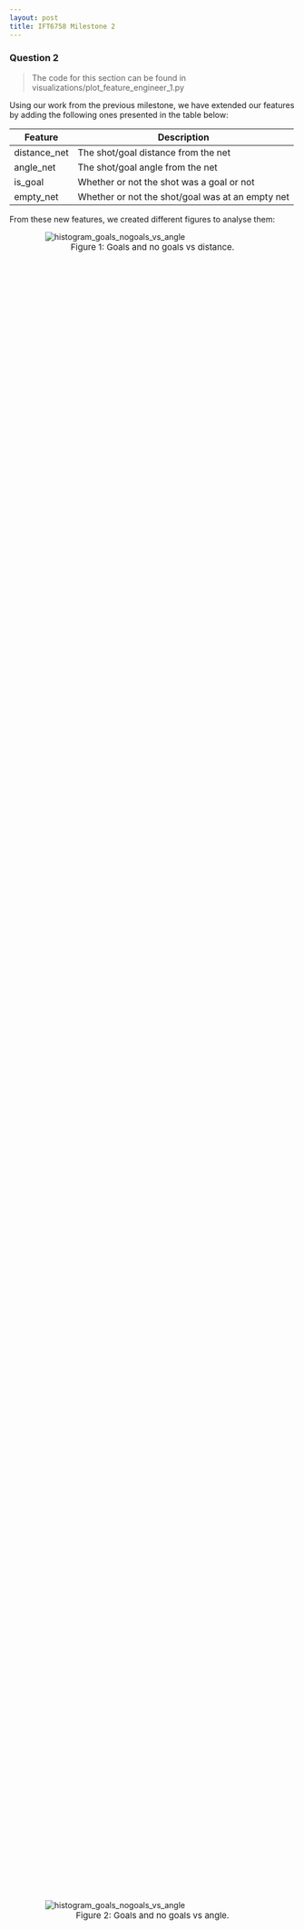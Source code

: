 ```yaml
---
layout: post
title: IFT6758 Milestone 2
---
```


### Question 2
> The code for this section can be found in visualizations/plot_feature_engineer_1.py

Using our work from the previous milestone, we have extended our features by adding the following ones presented in the table below:

| Feature      | Description |
| ----------- | ----------- |
| distance_net | The shot/goal distance from the net |
| angle_net | The shot/goal angle from the net |
| is_goal | Whether or not the shot was a goal or not |
| empty_net | Whether or not the shot/goal was at an empty net |

From these new features, we created different figures to analyse them:

<figure style="display: block;margin-left: auto; margin-right: auto;width:75%;height:75%;">
    <img src="/public/milestone2/histogram_goals_nogoals_vs_distance.png" alt="histogram_goals_nogoals_vs_angle">
    <figcaption style="font-size: 15px;text-align: center;">Figure 1: Goals and no goals vs distance.</figcaption>
</figure>

<figure style="display: block;margin-left: auto; margin-right: auto;width:75%;height:75%;">
    <img src="/public/milestone2/histogram_goals_nogoals_vs_angle.png" alt="histogram_goals_nogoals_vs_angle">
    <figcaption style="font-size: 15px;text-align: center;">Figure 2: Goals and no goals vs angle.</figcaption>
</figure>

<figure style="display: block;margin-left: auto; margin-right: auto;width:75%;height:75%;">
    <img src="/public/milestone2/angle_vs_distance.png" alt="angle_vs_distance">
    <figcaption style="font-size: 15px;text-align: center;">Figure 3: angle vs distance.</figcaption>
</figure>

<figure style="display: block;margin-left: auto; margin-right: auto;width:75%;height:75%;">
    <img src="/public/milestone2/goal_rate_vs_distance.png" alt="goal_rate_vs_distance">
    <figcaption style="font-size: 15px;text-align: center;">Figure 4: Goal rate vs distance.</figcaption>
</figure>
<div style="text-align: justify"> All the figures above give us interesting information about shots and goals in the NHL. For example, figure 1 shows us that both goals and no goals happened more often closer to the net and that goals (in blue) are much less frequent than no goal (in orange). Figure 2, on the other hand, shows us that most shots (goal or not) are usually more aligned with the net since the angle is centered around 0. As for figure 3, it tells us that shots that are done farther from the net, generally have less of an angle with it (smaller angle). It also tells us that the two features are somewhat correlated with each other. Finally, if we analyse Figure 4, we can observe that when attacking players are very close to the opponent's net, the chance that they score is much higher which intuitively makes sense. However, it is surprising that the goal rate is so high for the farthest distances. This might be explained by a lower number of shots from this distance which could make the ratio of goal higher. This could also be due to a higher rate of empty net. It is sensible to think that it is easier to make a goal when a the net is empty, therefore, we evaluated the ratio of empty net each bins of distance and found that the farther the goal was made, the higher the ratio of empty net is (by a factor of about 10 between closer and farther bins).
 </div>

<figure style="display: block;margin-left: auto; margin-right: auto;width:75%;height:75%;">
    <img src="/public/milestone2/goal_rate_vs_angle.png" alt="goal_rate_vs_angle">
    <figcaption style="font-size: 15px;text-align: center;">Figure 5: Goal rate vs angle.</figcaption>
</figure>
<div style="text-align: justify">
From Figure 5 above, we can see that the goal rate is much higher when the shot is coming from the left and right side compared to when the shot comes from the center of the ice. This makes sense as goalies are much more vulnerable when shots come from the top of the circles (both left and right circles near the goalie).
<br>
<br>
Another interesting thing about Figure 5 is when we compare the goal rate from the left side to the right side. One reason why the goal rate is higher on the right side could be because the majority of NHL goalies have their glove on their left hand (maybe it's easier to stop shots with the glove in contrast to the blocker hand). Another reason might simply be because players shooting from the right side are much better than the ones shooting from the left side and, therefore, have a higher goal rate.
</div>
<figure style="display: block;margin-left: auto; margin-right: auto;width:75%;height:75%;">
    <img src="/public/milestone2/histogram_goals.png" alt="Goals (empty net and non-empty net) vs distance">
    <figcaption style="font-size: 15px;text-align: center;">Figure 6: Goals (empty net and non-empty net) vs distance from net.</figcaption>
</figure>

<div style="text-align: justify">
Looking at the data from Figure 6, we can observe many interesting facts. Firstly, the vast majority of goals are on non-empty net which is logical since goalies are in the net most of the time. Secondly, we can observe that most of the goals are being scored within 60 feet from the net, which is inside the opponents' half of the rink. These two observations are aligned with our domain knowledge, and it makes perfect sense that the further you are from the opponents' net, the harder it is to score when there is a goalie in front of the net. With that said, the goals that were made from a distance of 150 feet when there was a goalie sound a bit unlikely.
<br>
<br>
We can observe in Figure 6 that the goals scored on a non-empty net from a distance of 150-170 feet are quite high. It could be that it has been originally misclassified as "non-empty net goals" as opposed to "empty-net goals". Another reason could be that these goals were scored by the other team that was then misclassified.
</div>

### Question 3
> The code for this section is in features/baseline_models.py

#### Preparation of the data
<div style="text-align: justify">
After removing the test set from our data, we split the dataset into training and validation set using a stratified strategy, meaning that we kept
the same proportion of the classes into both sets. We kept 80% of the data for training and 20% for validation. We did not shuffle the
data, which means that the validation set is mostly composed of the later seasons (2018). We also removed all of the rows that had nan values in either <i>distance_net</i> or
<i>angle_net</i> columns.
</div>

#### Results
<div style="text-align: justify">
For our baseline, we trained a Logistic Regression model using only the <i>distance</i> feature that we have previously extracted from the raw data, and it gave us a <b>90.59</b> accuracy when we ran it on our validation set. We also generated the following confusion matrix to have a better look at our model's results:
</div>

| Target/Prediction | **Class 0 (not goal)** | **Class 1 (goal)** |
| :-------: | :-------: | :-------: |
| **Class 0 (not goal)** | 70748 | 0 |
| **Class 1 (goal)** | 7344 | 0 |

<div style="text-align: justify">
This confusion matrix clearly shows us that there is a major issue with our predictions. We are only getting high accuracy performance because the majority of our data points are classified as a <b>not goal</b>. By always predicting <b>not goal</b> our model does a pretty good job if we only look at the overall accuracy. This is due to the fact that our dataset is extremely unbalanced with 99% of the data as a non goal and only 1% as goals.
<br>
<br>
Following this, we tried 2 other models: one with the angle feature and the other with both angle and distance. These did not give us better results as we shall see in the next section.
</div>

#### Analysis
<div style="text-align: justify">
To give us an idea of the performance of our baselines, we added a curve to all of the following figures of a random model which randomly decides a probability between 0 and 1 for the example.
<br>
<br>
Figure 7 shows the ROC curve for all of the baseline models which is the receiver operating characteristic curve (ROC). A ROC curve plots the true positive rate against the false positive rate for different threshold of probabilities. For example, if we were to select a threshold of 0.3, we would compute how many true positive and false positive our models gives when setting 0.3 as its threshold for deciding the label. This would be one data point on the curve. The whole ROC curve is then generated for many threshold between 0 and 1. An ideal model would have a curve that tends to be closer to the upper left corner of the plot. The AUC also presented in the legend is the area under the curve of the ROC. The higher it is, the better. <a href="https://en.wikipedia.org/wiki/Receiver_operating_characteristic">ROC Wikipedia</a>
<br>
<br>
As we can see in Figure 7 below, the random classifier gives a perfect diagonal as expected. We can also observe that our model trained on both of our features gives the best curve. Our ROC score is also higher (<b>area=0.70</b>) when we trained our model on both features compared to training solely on angle. However, the difference isn't big with only distance. This means that the logistic regression does not learn much from the angle feature.
</div>

<figure style="display: block;margin-left: auto; margin-right: auto;width:75%;height:75%;">
    <img src="/public/milestone2/roc_curve_baseline.png" alt="roc_curve_baseline">
    <figcaption style="font-size: 15px;text-align: center;">Figure 7: Logistic Regression: ROC curve.</figcaption>
</figure>

<div style="text-align: justify">
The results shown in Figure 8 is about shot probabilities. It shows the goal rate for different percentiles of the probability. The way to interpret this plot is the higher the percentile, the higher the goal rate should be since a higher percentile means a higher probability and a higher probability means a higher chance that the event is a goal. If our model was good, a high probability should mean a higher confidence that this is in fact a goal.
<br>
<br>
Knowing this, the plot shows us that our trained models perform much better that the random classifier at predicting the shot probability. As in our previous analysis, because of the shape of the curve which is higher at higher percentile, our model that was trained on both features (distance and angle) does give us better results than models trained on the features separately. Once again, the model trained solely on the angle feature performs poorly since the curve is somewhat constant.
</div>

<figure style="display: block;margin-left: auto; margin-right: auto;width:75%;height:75%;">
    <img src="/public/milestone2/goal_rate_curve_baseline.png" alt="goal_rate_curve_baseline">
    <figcaption style="font-size: 15px;text-align: center;">Figure 8: Logistic Regression: Goal rate.</figcaption>
</figure>

<div style="text-align: justify">
Figure 9 shows the cumulative sum of goal against the probability model percentile (the same one as for the last plot). For this plot, we should pay attention the slope of the curve. The slope should be very steep in the beginning and slowly get flatter near the lowest percentile. If we want to have confidence in our model, most of the goals should have a high probability and therefore be associated with a higher percentile and this is why we want a steep then gentle slope.
<br>
<br>
Fortunately, the main thing we can observe is that shots that have a higher probability represents a much greater proportion of the total goals scored compared to shots with lower probabilities. Once again, even though the model trained on the distance feature and the model trained on the angle feature are better than the random baseline, the model that we trained on both features (distance and angle) gave us better results. Meaning that it is much better at predicting the probability that a shot would turn out to be a goal.
</div>

<figure style="display: block;margin-left: auto; margin-right: auto;width:75%;height:75%;">
    <img src="/public/milestone2/cumulative_sum_goal_baseline.png" alt="cumulative_sum_goal_baseline">
    <figcaption style="font-size: 15px;text-align: center;">Figure 9: Logistic Regression: Goal proportion.</figcaption>
</figure>

<div style="text-align: justify">
Finally, the last plot shows us the calibration curve. A good calibration curve should be linear and should have a slope of 1. The interpretation is that if your model gives you a probability of 0.8 for a shot to be a goal, then 80% of the example that have a probability of 0.8 should be positives. <a href="https://scikit-learn.org/stable/modules/calibration.html#probability-calibration"> Explanation of calibration curve from scikit-learn </a>
<br>
<br>
Given the calibration curve shown in Figure 10, we can easily see that our trained models did learn some valuable representations of our data. Comparing all our current models, the model that was trained on both features (distance and angle) has the closest calibration values to the <b>perfectly</b> calibrated model. Again, as mentioned before, it confirms that overall this model is the model that gives us the best results so far. However, it is important to note that the curve do not go beyond 0.25 which is due to the fact that the probability predicted by our models are all below 0.25%. This means that our models are not very confident about their predictions.
</div>

<figure style="display: block;margin-left: auto; margin-right: auto;width:75%;height:75%;">
    <img src="/public/milestone2/calibration_curve_baseline.png" alt="calibration_curve_baseline">
    <figcaption style="font-size: 15px;text-align: center;">Figure 10: Logistic Regression: Calibration curve.</figcaption>
</figure>


#### Links to our models

1. [Logistic Regression on distance and angle](https://www.comet.ml/jaihon/ift6758-project/88c175fd9d3c4892acf334fcfdb4a6d0)
2. [Logistic Regression on distance](https://www.comet.ml/jaihon/ift6758-project/6997fdfbdc76426db60408591e58ac5a)
3. [Logistic Regression on angle](https://www.comet.ml/jaihon/ift6758-project/934baca85c9448c997d8d0727845db65)



### Question 4
> The code for this section is in EventGenerator.py and feat_eng2.py

<div style="text-align: justify">
We added below a list of all of the features that we created for this section, and we listed each feature by both the column name
in the dataframe and a simple explanation. For the novel features, we describe what they are.
At the end, we added a link to the experiment which stores the filtered DataFrame.
</div>

| Feature      | Description |
| ----------- | ----------- |
| current_time_seconds | total sum of seconds elapsed in the game |
| period | period of the game during which the shot happened |
| coordinate_x | coordinates x  of the shot |
| coordinate_y | coordinates y  of the shot |
| distance_net | distance from the shot to the net |
| angle_net | angle between the shot and the net |
| shot_type | type of Shot (Wrist, Slap, Backhand, etc...) |
| previous_event_type | type of the last event |
| previous_event_x_coord | coordinates x of the last event |
| previous_event_y_coord | coordinates y of the last event |
| previous_event_period | period of the game during which the last event happened |
| previous_event_period_time | total sum of seconds elapsed in the game for the last event |
| shot_last_event_delta | time elapsed since the last event |
| shot_last_event_distance | distance calculated from the last event |
| Rebound | Rebound of the last event (True if shot, otherwise False) |
| Change_in_shot_angle | change in the shot angle if the shot is a rebound |
| Speed | defined as the distance from the previous event, divided by the time since the previous event |
| time_since_pp_started |  time in seconds since the penalty started |
| current_friendly_on_ice | Number of friendly players on ice|
| current_opposite_on_ice | Number of opposite players on ice|

Some of these features above were mostly used to generate other features like previous_event_period.

<div style="text-align: justify">
In the bonus question, we added a few more features like the time since the penalty started and the number of friendly and opposite players on ice. For all of these, we started
by generating all types of events in our game. For each event, we evaluated if there was a
penalty and checked on which side the team was. We then built a tidy event object that gave the time and coordinates details
relative to the previous event. To compute the time since the penalty started, we got the current event time and subtracted
the starting time of the penalty from the current time (two types of penalties generated).
To get the number of friendly players on ice and the number of opposite players on ice, we first checked the side of the team to figure out who is friendly and who is not and
then subtracted the number of players lost depending on the type of the penalty from 5.
</div>


#### Link to the experiment which stores the filtered DataFrame artifact:
[wpg_v_wsh_2017021065.csv](https://www.comet.ml/jaihon/ift6758-project/fae888ad53de4d1aa940a67b96d106ab?assetId=e46feef96edc4bf8afe7c676f05c192b&assetPath=dataframes&experiment-tab=assets)

### Question 5
> The code for this section can be found in xgboost_models.py
<div style="text-align: justify">
The first XGBoost model was trained on the distance and angle from the net features just like the regression in
section 3. We trained the model on approximately 75% of the training data from seasons 2015 to 2018 (inclusive). Since
the data is very unbalanced, we made sure that the splitting into training/validation kept the proportion of goal and
no goal by using a stratified option. We also standardized both features to have them in a comparable range centered
around 0. The resulting model performed somewhat better than the regression models as shown on figures 11 to 14. This model is
represented by the blue curve in the figures. If we compare this curve and the ones from figures 7 to 10, we first notice
that the area under the curve of the ROC curve is slightly larger than the one from the regression models with a value of 0.71
compared to the highest one of 0.70 in the regressions. For the goal rate and cumulative sum of goals in function with
the shot probability model percentile, the curves are fairly similar for the xgboost model and the regression model trained
on distance and angle. They have the same shape and in the case of the goal rate one, they are in the same range also.
The real difference comes from the calibration curve where we see that the probabilities from the xgboost model ranges
from 0 to about 0.85 as opposed to the regression models which go only up to 0.25. This tells us that the xgboost models
is better calibrated and that the probabilities are more telling and "accurate" than the ones from the regression models
as it tends to be closer to the perfectly calibrated curve.
</div>

<figure style="display: block;margin-left: auto; margin-right: auto;width:75%;height:75%;">
    <img src="/public/milestone2/roc_curve_xgboost.png" alt="roc_curve_xgboost">
    <figcaption style="font-size: 15px;text-align: center;">Figure 11: XGBoost: ROC curve.</figcaption>
</figure>
<figure style="display: block;margin-left: auto; margin-right: auto;width:75%;height:75%;">
    <img src="/public/milestone2/goal_rate_xgboost.png" alt="goal_rate_xgboost">
    <figcaption style="font-size: 15px;text-align: center;">Figure 12: XGBoost: goal rate.</figcaption>
</figure>
<figure style="display: block;margin-left: auto; margin-right: auto;width:75%;height:75%;">
    <img src="/public/milestone2/cumulative_goals_xgboost.png" alt="cumulative_sum_xgboost">
    <figcaption style="font-size: 15px;text-align: center;">Figure 13: XGBoost: cumulative sum.</figcaption>
</figure>
<figure style="display: block;margin-left: auto; margin-right: auto;width:75%;height:75%;">
    <img src="/public/milestone2/calibration_xgboost.png" alt="calibration_xgboost">
    <figcaption style="font-size: 15px;text-align: center;">Figure 14: XGBoost: calibration curve.</figcaption>
</figure>

<div style="text-align: justify">
For the next xgboost model, we started by standardizing all the numerical features and remove the rows which had nan values.
For the particular case of the <i>Speed</i> column, we had to impute a new value for the rows which had infinity values. To do so,
we simply changed the infinity with the maximum value (beside infinity) in the column. We then transformed all our categorical
data into one-hot encoding. This is only after doing this that
we did some hyperparameter optimization. Before tuning anything, we started by finding the relations between
different hyperparameters and metrics. These are shown on figures 15, 16 and 17 where we evaluated our model on
accuracy, precision and F1 score for a range of values on the number of estimators (trees), the maximum depth of each tree
and the l2 regularisation coefficient lambda. We found that the accuracy stayed constant around 0.907 for all parameters.
For both the number of estimators and the maximum depth, we noticed that increasing them decreased the precision, but
increased the F1 score. This probably meant that the recall was increasing while the precision was decreasing. Since we
care both about precision and recall, and even though generally speaking a higher F1 score is better, it is difficult
to say if increasing the number of estimators and the maximum depth is really better. Also, the precision decreases more
rapidly than the F1 score increases. For the regularisation coefficient on figure 17, it seems that the higher the coefficient,
the better since the precision increases while the F1 score and accuracy stays pretty much constant.
</div>

<figure style="display: block;margin-left: auto; margin-right: auto;width:75%;height:75%;">
    <img src="/public/milestone2/n_estimators_vs_metrics_xgboost.png" alt="number_of_estimators_vs_metrics">
    <figcaption style="font-size: 15px;text-align: center;">Figure 15: Relation between the number of estimators and different metrics.</figcaption>
</figure>
<figure style="display: block;margin-left: auto; margin-right: auto;width:75%;height:75%;">
    <img src="/public/milestone2/max_depth_vs_metrics_xgboost.png" alt="max_depth_vs_metrics">
    <figcaption style="font-size: 15px;text-align: center;">Figure 16: Relation between the max depth of a tree and different metrics.</figcaption>
</figure>
<figure style="display: block;margin-left: auto; margin-right: auto;width:75%;height:75%;">
    <img src="/public/milestone2/reg_lambda_vs_metrics_xgboost.png" alt="reg_lambda_vs_metrics">
    <figcaption style="font-size: 15px;text-align: center;">Figure 17: Relation between the regularisation coefficient lambda (l2) and different metrics.</figcaption>
</figure>

<div style="text-align: justify">
Once we finished exploring some hyperparameters, we did a randomized search over the hyperparameters space focusing
on the same parameters as before as well as the learning rate. We did not do a grid search because it would have taken
too long to search all the parameters we wanted to try, but also because the hyperparameters do not have such a big influence
on the results as was shown on the figures above. Since the accuracy is almost constant for all parameters, we decided to
focus on the ROC area under the curve. The best model was selected with the highest ROC AUC. The resulting model was
found to have the following hyperparameters:
</div>

|      Hyperparameter     | Value |
|:-----------------------:|:-----:|
|     # of estimators     |  300  |
|      Maximum depth      |   5   |
| Regularisation &lambda; |   0   |
|      Learning rate      |  0.03 |

<div style="text-align: justify">
It is the orange curve on figures 11 to 14. Even if this is the <i>best</i> model, the one right below in terms of performance
was very close to it with a ROC AUC of 0.75 compared to the model presented here which has 0.76.
<br>
<br>
As for our last experience, we tried some feature selection. We tried two different methods: lasso and mutual information.
For the lasso one, we evaluated a lasso linear model on our training dataset and selected the features that had the highest
coefficient of importance, i.e. they were higher than the median. The features selected are shown in red on figure 18 which
presents the importance coefficient according to the lasso model for all of our features. The features that are in parentheses
are the categorical data that was encoded using one-hot vectors. We can see that some values in categorical data seem to be
"useless" like the type of period in which the shot happens (overtime vs regular). Interestingly, we noticed that knowing the side of the
team that is shooting (right vs left) seems to be more important when it is left. Not too surprisingly, some type of shots seem to
have a bigger impact like <i>deflected</i> or <i>tip-in</i> or <i>wrap-around</i> compared to wrist shot. If we recall from the previous milestone,
we concluded that <i>deflected</i> and <i>tip-in</i> were among the most dangerous shots which seems to agree with this. These are some of
the interesting observations that we found from this figure.
</div>

<figure style="display: block;margin-left: auto; margin-right: auto;width:100%;height:100%;">
    <img src="/public/milestone2/importance_feature_lasso_xgboost.png" alt="importance_feature_xgboost">
    <figcaption style="font-size: 15px;text-align: center;">Figure 18: Importance of each feature according to lasso.</figcaption>
</figure>

<div style="text-align: justify">
Anyway, once we selected the features in red, we trained our model using a randomized search again on the same hyperparameters as before.
We found a model that was performing similarly as our best one trained on all features as we can see by comparing the green (lasso trained one) and orange
curves on figures 11 to 14.
<br>
<br>
For the mutual information model, we did a randomized search on the same hyperparameters as before, but with the addition of
choosing a number of features according to the mutual information. Our best model using this trained on 15 features. A comparison
of the chosen features between the lasso model and mutual information score is shown in the following table where only
the features selected by either one of them is presented:
</div>

|           Feature           | Lasso | Mutual |
|:---------------------------:|:-----:|:------:|
|         coordinate_x        |   x   |    x   |
|         coordinate_y        |       |    x   |
|         distance_net        |   x   |    x   |
|          angle_net          |       |    x   |
|    time_since_pp_started    |       |    x   |
| previous_event_time_seconds |   x   |        |
|   current_friendly_on_ice   |       |    x   |
|   current_opposite_on_ice   |   x   |    x   |
|    shot_last_event_delta    |   x   |    x   |
|           Rebound           |   x   |        |
|            Speed            |   x   |    x   |
|             away            |       |    x   |
|             home            |       |    x   |
|           Backhand          |   x   |        |
|          Deflected          |   x   |        |
|          Slap Shot          |   x   |        |
|          Snap Shot          |   x   |        |
|            Tip-In           |   x   |        |
|         Wrap-around         |   x   |        |
|          Wrist Shot         |       |    x   |
|              1              |   x   |        |
|              3              |   x   |        |
|              4              |   x   |        |
|           REGULAR           |       |    x   |
|             left            |   x   |    x   |
|            right            |       |    x   |
|           FACEOFF           |   x   |        |
|           GIVEAWAY          |   x   |        |
|             HIT             |   x   |        |
|           TAKEAWAY          |   x   |        |

*the numbers 1,3,4 are the period.

<div style="text-align: justify">
From this table, we can observe that both method seem to agree on some features like the coordinate x, the distance or the
speed. However, the interesting features are the one selected by the mutual information, but not the lasso since the lasso took
more. Among those are the types of shots, lasso take all of the types except the wrist shot, but mutual information does the complete
opposite and select only the wrist shot. Mutual information also takes the period type regular into account whereas lasso
completely ignore them.
<br>
<br>
The model resulting from training with mutual information is shown in red in the figures 11 to 14. We can see that it does not
perform as well as the models trained on all features and on the lasso selected features on figures 11 to 13 where the curves are
closer to the default XGBoost model.
<br>
<br>
We want to note that all of the curves on figure 14 start of pretty linear which is good because it follows the perfectly
calibrated model.
<br>
<br>
After inspecting figures 11 to 14, we concluded that the best model was the one trained on all features because it has the
highest ROC AUC, but also because its calibration curve seems to be the most linear one. Indeed, we can see that the orange
curve varies less than the others after around 0.5 probabilty.
</div>

The links to the different experiments shown in this section can be found here:
1. [XGBoost trained on distance and angle with default hyperparameters](https://www.comet.ml/jaihon/ift6758-project/20c76cb9d81541b5ae0d2b320e59f59f)
2. [XGBoost with hyperparameter tuning and trained on all features](https://www.comet.ml/jaihon/ift6758-project/05c804186d274b0c8955cbb14b1a66b3)
3. [XGBoost with hyperparameter tuning and trained on subset of features selected by Lasso](https://www.comet.ml/jaihon/ift6758-project/74f19b8137e14336ba1e49c198dfd3e6)

## Question 6: Best Shot

<div style="text-align: justify">
After using a logistic regression and XGBoost model, we decided to try other algorithms to find the best model
for our task of binary classification with our collected dataset. We have made many experiences in this milestone.
They are all available on comet_ml.
<br>
<br>
We decided to try K-Nearest Neighbors, Random Forest and a feed-forward neural network.
As already pointed out in section 2, our dataset is very unbalanced. Therefore, classification accuracy and its complement, the error
rate, might be a bad idea to use because it will be an unreliable measure of the model performance. We have have what is called an "Accuracy paradox"(3).
In that case, a good performance on the minority class (Goal) will be preferred over a good performance on both class.
In order to do so, alternative performance metrics, like precision, recall or the F-measure, may be required since reporting the classification accuracy may be misleading.
In the following section, we will explain how the features were processed for each model, how they were trained and which metrics were used.
All our models have been split into training (80%) and validation (20%) set using a stratified strategy and have been optimized using cross-validation
to find the best hyperparameters. The figures shown in this section have been obtained after evaluating our models on the validation set.
</div>

### Models Results and Analysis

#### 1. KNN

<div style="text-align: justify">
KNN was trained on all the features created in section 4. For the preprocessing, we started by changing all of the
categorical features into one-hot encoding.
We then dropped the rows that had nan values and removed the ones that had infinity values (like the Speed Column).
Once this was done, we split the dataset into training and validation set as specified above.
We trained our KNN using a GridSearch on different hyper-parameters: the number of neighbors and the weights used for
prediction(distance vs uniform). The best model found by the GridSearch used 8 neighbors and distance for weights.
However, even if the GridSearch did find a "best estimator", it was only able to reach an AUC of 0.63 which is lower
than the XGBoost model and our best regression model from section 3.
</div>

#### 2. Random Forest
<div style="text-align: justify">
The Random Forest had a similar preprocessing as the KNN, i.e. we used the same features with the one-hot encoding for the categorical features, etc.
We also trained the Random Forest using a GridSearch over 2 hyper-parameters: the criterion which is the function used to measure the quality of a split
in a tree and the number of estimators.
[<a href="https://scikit-learn.org/stable/modules/generated/sklearn.ensemble.RandomForestRegressor.html?highlight=randomforestregressor#sklearn.ensemble.RandomForestRegressor">Random Forest from Scikit-Learn</a>]
This time, the GridSearch finished with an AUC of 0.72 for the cross-validation results which is similar to what our XGBoost could do, but a little bit lower.
</div>

#### 3. Neural Network
<div style="text-align: justify">
For the neural network, different methods were used for the preprocessing. We tried first a model that did not use our
features created in the bonus part of section 4 (everything related to penalty). This means that our model had less features
than the others tried as of now (except for the linear regression of course). Still, for all neural networks models, we transformed the
categorical data into one-hot vectors just like we did we XGBoost, KNN and Random Forest.
However, we considered the feature current_friendly_on_ice and current_opposite_on_ice as categorical features as opposed to the other models
which supposed they were numerical and therefore were standardized which does not make much sense for a number of people on the ice that ranges from 1 to 5.
As the other models, we standardized the numerical features.
<br>
<br>
The other two models tried with the Neural Network differed on the used of dropouts. They both trained with all of the features created in section 4 (including the bonus),
but one of them used dropout and the other didn't.
For the training, we did some manual cross validation over different hyper-parameters like the learning rate, the coefficient for the Adam optimizer and the number of epochs.
All the hyper-parameters of the 3 models are the same, because those parameters had been optimized
previously. So mainly, the learning rate is 0.001, the Adam coefficient is 0.9, and we trained for 30 epochs.
So, to reiterate, the main difference is that the 'nn_no_bonus_feature' has no feature developed during the bonus part (section 4),
the 'nn_no_dropout' has no dropout and the "best_shot_nn_final" has all of the features and dropout.
<br>
<br>
Not presented here, but we did train a model without standardizing the numerical features, but found that the performance was better if standardization was done.
<br>
<br>
Here is a list of the features selected to train our neural network which we selected based on our domain knowledge:
</div>

##### Selected Features of the Neural Networks

| Feature     | Encoding |
| ----------- | ----------- |
| side | one-hot |
| shot_type | one-hot |
| period | one-hot |
| period_type | one-hot |
| coordinate_x | no encoding |
| coordinate_y | no encoding |
| distance_net | no encoding |
| angle_net | no encoding |
| previous_event_type | one-hot |
| previous_event_x_coord | no encoding |
| previous_event_y_coord | no encoding |
| previous_event_time_seconds | no encoding |
| time_since_pp_started | no encoding |
| current_time_seconds | no encoding |
| current_friendly_on_ice | one-hot |
| current_opposite_on_ice | one-hot |
| shot_last_event_delta | no encoding |
| shot_last_event_distance | no encoding |
| Change_in_shot_angle | no encoding |
| Speed | no encoding |
| Rebound | one-hot |

#### Threshold selection

<div style="text-align: justify">
Because the dataset was very unbalanced in nature, we decided to mainly use the F1 Score for all models as well as the AUC.
In addition, we also used a custom-made threshold technique to help us analyse the results of our models. Since our models' outputs had very small
probability values, we decided that the 0.5 threshold for binary prediction wasn't the way to go. Instead, for each model
we trained, we found a better threshold value that would give us the optimal F1 score at the end. To do so, we simply checked the performance of the F1 score
of our models on the training set for different threshold and took the one that gave the highest one.
</div>

#### Results and Analysis

<div style="text-align: justify">
The following figures present the different curves (ROC, goal rate, proportion and calibration) obtained on the models presented
in this section as well as their confusion matrices.
<br>
<br>
We can see right away on all figures that the Random Forest and KNN seems to strangely be extremely good at predicting goals. Indeed, our calculated AUC on graph is actually 0.94 for the KNN,
which tells us that there is a high chance that the classifier will be able to distinguish the positive class values from the negative class values. (1) This comes as
a surprise to us since the KNN performed poorly during training and the Random Forest was no better than the best XGBoost model.
This is very suspicious behaviour. We tried to investigate and see if we made a mistake, but did not find any obvious one. Even if they seem
to perform extremely well on the validation set, we doubt their actual performance generalizes well considering the training.
<br>
<br>
For the neural networks, the best AUC on graph is actually the NeuralNetwork with an AUC of 0.77 which corresponds to the
model trained with the bonus_features, the dropout and standardization. However, the performance was pretty equal
to the other two models (NeuralNetwork_no_bonus with AUC 0.75) trained with no bonus features, and NeuralNetwork_no_dropout (AUC=0.76)
trained with no dropout. This means that we could think that using the dropout technique is slightly helpful, but we can't be certain as the values and curves are very close to each other.
The same can be said about including or not the features from the bonus section. Thus, we can see that at a high level, our models had pretty much the same performances.
Nevertheless, we conclude that our best model for this section is the neural network trained using all the features developed in section 4 as well as dropout and leave the Random Forest and KNN model for the reasons mentioned before.
<br>
<i>For more information about the performance of our Neural Networks, we put the F1 score in a table in the annex.</i>
</div>

<figure style="display: block;margin-left: auto; margin-right: auto;width:100%;height:100%;">
    <img src="/public/milestone2/confusion_matrix_val.png" alt="confusion_matrix_validation">
    <figcaption style="font-size: 15px;text-align: center;">Figure 19: Confusion matrices on the validation set.</figcaption>
</figure>

<figure style="display: block;margin-left: auto; margin-right: auto;width:75%;height:75%;">
    <img src="/public/milestone2/roc_curve_val.png" alt="roc_curve_validation">
    <figcaption style="font-size: 15px;text-align: center;">Figure 20: ROC curve on the validation set.</figcaption>
</figure>

<figure style="display: block;margin-left: auto; margin-right: auto;width:75%;height:75%;">
    <img src="/public/milestone2/goal_rate_percentile_val.png" alt="goal_rate_percentile_validation">
    <figcaption style="font-size: 15px;text-align: center;">Figure 21: Goal Rate on the validation set.</figcaption>
</figure>

<figure style="display: block;margin-left: auto; margin-right: auto;width:75%;height:75%;">
    <img src="/public/milestone2/proportion_percentile_val.png" alt="proportion_percentile_validation">
    <figcaption style="font-size: 15px;text-align: center;">Figure 22: Goal proportion on the validation set.</figcaption>
</figure>

<figure style="display: block;margin-left: auto; margin-right: auto;width:75%;height:75%;">
    <img src="/public/milestone2/calibration_val.png" alt="calibration_validation">
    <figcaption style="font-size: 15px;text-align: center;">Figure 23: Calibration on the validation set.</figcaption>
</figure>

##### Links to our models

1. [Neural Network - best_shot_nn_final](https://www.comet.ml/jaihon/ift6758-project/f02e46ac553944f7ba18060044d873e9?experiment-tab=chart&showOutliers=true&smoothing=0&transformY=smoothing&xAxis=step)
2. [Neural Network - nn_no_bonus_feature](https://www.comet.ml/jaihon/ift6758-project/f22281d6264d462685c13628a0dd7daa?experiment-tab=chart&showOutliers=true&smoothing=0&transformY=smoothing&xAxis=step)
3. [Neural Network - nn_no_dropout](https://www.comet.ml/jaihon/ift6758-project/b086d3049e1f47b7ae8aa569994983b4?experiment-tab=chart&showOutliers=true&smoothing=0&transformY=smoothing&xAxis=step)
4. [Random Forest](https://www.comet.ml/jaihon/ift6758-project/f4b6196482dc4e1c9c6ab32034bf2278)
5. [KNN](https://www.comet.ml/jaihon/ift6758-project/fc093cf3ac61416391c5f3fca4416117)

## Question 7: Evaluation

### Selected models

<div style="text-align: justify">
In order to test our models on the test dataset (regular and playoff games from 2019-2020 season), we have selected our best performing model (on the validation set) in the best-shot section, our three baseline models and our XGBoost model. Shown below are the models that we have selected for this section.
</div>


| **Models** | **Description** |
| :-------: | :-------: |
| LogisticRegression 1 | Model from baseline section. |
| LogisticRegression 2 | Model from baseline section. |
| LogisticRegression 3 | Model from baseline section. |
| XGBoost | Best resulting model from xgboost section.  |
| NeuralNetwork | Best resulting neural network from best-shot section. |

### Results and Analysis


#### Regular Season Games

<div style="text-align: justify">
For this section, we have selected as per requested, the 3 Logistic Regression models as well as the best XG_boost model and our overall best performing model (on the validation set), a Neural Network model. First, let us take a look at the overall performance of these models on the test set composed of the games from the regular season of 2019-2020. At first glance, we can clearly distinguish 3 models that stand out from the other 2 by taking a look at figure 25. They are, unsurprisingly, the Neural Network, XG Boost and Logistic Regression #3 models. As the other Logistic Regression models (1 and 2) were only using 1 feature each (angle_net, distance_net respectively), it is expected that they would perform relatively poorly based on such restricted information. It is interesting to note that although our two best models are XG Boost and the Neural Network model, the Logistic Regression #3 does not seem too far behind in terms of AUC score (0.76, 0.75, 0.69 respectively). It is important to note that, since the confidence interval of these measures are not displayed, we are not able to say with confidence that they perform similarly or not. Alghough intuitively, it does seem that XG boost and the Neural Network perform better. By looking at the confusion matrix (figure 24), one could think that since the recall of the XG boost and the Logistic Regression #3 model are essentially 0 (0 True positives), these models should have a similar AUC score as the 2 worst models (Log.Regres #1 and #2). This would be a wrong assumption though. As the default threshold for these models is 0.5, they do indeed all perform quite terribly at this threshold setting. Nevertheless, the ROC score enables the evaluation of the predictive performance of the model at different thresholds and it is clear that the Logistic Regression 3 and the XG Boost models perform significantly better than the two bottom tier models at a specific threshold. In fact, the XG boost model performs at similar levels than the neural network at a given threshold. If we compare the overall performance of all models between the test (figure 25) set and the validation set (figure 20), we clearly see very similar AUC scores. This reflects the rather robust generalisation of our models, at least on similar data (in terms of game types). By looking at the goal rate figure (figure 26) we are able to evaluate the variation of goal proportion in fonction of the percentile of the model probability. For instance: Is the highest probability percentile associated with increased goal / goal+shot (we will refer to this as :ratio)? In a way, this reflects the certainty of our models. We clearly dinstinguish 3 models that behave in a way that one would expect a decent model to perform. As such, our 3 top models have a higher ratio in the upper percentiles (100-80 for instance) compared to the low tier models. More importantly, this ratio decreases with the decrease of percentile, thus reflecting the fact that the smaller the probability is of scoring, the lower the ratio will be. Basically, our best models have less uncertainty than our low tier models. It is interesting to note that although the Logistic Regression #3 model performs relatively well, XG Boost and the Neural Network models seem to have less uncertainty, at least, at the higher percentiles (20%, 40% respectively). Another way to look at this is by looking at the cumulative goals in fonction of the shot probability percentile (Figure 27), where a good model would be a logarithmic curve, basically translating the fact that less and less goals will be scored at lower probability percentiles. Once again, these tendencies are very similar between our test set (regular season 2019-2020) and our training data. Lastly, the calibration graph (figure 28)enables one to determine if the predicted probabilities are linearly correlated with proportion of positive predictions and therefore reflects the confidence of the models predictions. A perfect model would have x = y as mentioned before. We can observe a positive correlation between x and y for our 2 top tier models (XG Boost and Neural Network), but not quite a perfect linear correlation. Concerning the remaining models, since their prediction distribution was centered around a very restricted interval, we did not obtain an interpretable visual. Except for the realisation that these models were incapable of producing a wide interval of predicted probabilities.
</div>
<figure style="display: block;margin-left: auto; margin-right: auto;width:100%;height:100%;">
    <img src="/public/milestone2/conf_matrix_regular.png" alt="conf_matrix_regular">
    <figcaption style="font-size: 15px;text-align: center;">Figure 24: Confusion Matrices Regular Season (2019-2020)</figcaption>
</figure>


<figure style="display: block;margin-left: auto; margin-right: auto;width:75%;height:75%;">
    <img src="/public/milestone2/roc_regular.png" alt="best_shot_nn_calib">
    <figcaption style="font-size: 15px;text-align: center;">Figure 25: ROC Regular Season (2019-2020)</figcaption>
</figure>

<figure style="display: block;margin-left: auto; margin-right: auto;width:75%;height:75%;">
    <img src="/public/milestone2/goal_rate_vs_percentile_regular.png" alt="best_shot_nn_calib">
    <figcaption style="font-size: 15px;text-align: center;">Figure 26: Goal rate Regular Season (2019-2020)</figcaption>
</figure>

<figure style="display: block;margin-left: auto; margin-right: auto;width:75%;height:75%;">
    <img src="/public/milestone2/proportion_goal_percentile_regular.png" alt="best_shot_nn_calib">
    <figcaption style="font-size: 15px;text-align: center;">Figure 27: Goal rate cumulative Regular Season (2019-2020)</figcaption>
</figure>

<figure style="display: block;margin-left: auto; margin-right: auto;width:75%;height:75%;">
    <img src="/public/milestone2/calibration_regular.png" alt="best_shot_nn_calib">
    <figcaption style="font-size: 15px;text-align: center;">Figure 28: Calibration results Regular Season (2019-2020)</figcaption>
</figure>


#### Playoff Games

<div style="text-align: justify">
We saw that our models mostly generalize very well on regular season games when we compared them to our validation set results. However, we can clearly see that our models perform poorly on playoff games. Throughout Figure 29 to Figure 33, we can see that our same models perform a little bit worse on playoff games compared to regular season games. This was expected since we have trained our models only on regular season games. Also, the playoff games are fundamentally different from the regular season games ("Anything can happen in the playoffs!"). The reason for this is that the playoff games are elimination games, which means that the teams and players always play with heavy pressure. In addition, the environment and the "energy" is different during the playoffs, which ultimately could lead to features that we simply don't have access to.
<br>
<br>
It would be interesting to see if adding external features such as a metric of the crowd energy(Noise volume) would help our models to generalize. Another interesting thing would be to train our models on playoff games instead of regular season games to see if it can generalize better on both regular season and playoff games.
</div>

<figure style="display: block;margin-left: auto; margin-right: auto;width:100%;height:100%;">
    <img src="/public/milestone2/conf_matrix_playoffs.png" alt="conf_matrix_playoffs">
    <figcaption style="font-size: 15px;text-align: center;">Figure 29: Confusion Matrices Playoffs season (2019-2020)</figcaption>
</figure>


<figure style="display: block;margin-left: auto; margin-right: auto;width:75%;height:75%;">
    <img src="/public/milestone2/roc_playoffs.png" alt="best_shot_nn_calib">
    <figcaption style="font-size: 15px;text-align: center;">Figure 30: ROC Playoffs season (2019-2020)</figcaption>
</figure>

<figure style="display: block;margin-left: auto; margin-right: auto;width:75%;height:75%;">
    <img src="/public/milestone2/goal_rate_vs_percentile_playoff.png" alt="best_shot_nn_calib">
    <figcaption style="font-size: 15px;text-align: center;">Figure 31: Goal rate Playoffs season (2019-2020)</figcaption>
</figure>

<figure style="display: block;margin-left: auto; margin-right: auto;width:75%;height:75%;">
    <img src="/public/milestone2/proportion_goal_percentile_playoffs.png" alt="best_shot_nn_calib">
    <figcaption style="font-size: 15px;text-align: center;">Figure 32: Goal rate cumulative Playoffs season (2019-2020)</figcaption>
</figure>

<figure style="display: block;margin-left: auto; margin-right: auto;width:75%;height:75%;">
    <img src="/public/milestone2/calibration_curve_playoffs.png" alt="best_shot_nn_calib">
    <figcaption style="font-size: 15px;text-align: center;">Figure 33: Calibration results season (2019-2020)</figcaption>
</figure>

# Bibliography:

1. Bhandari, Aniruddha , "AUC-ROC Curve in Machine Learning Clearly Explained" <a href="https://www.analyticsvidhya.com/blog/2020/06/auc-roc-curve-machine-learning/">https://www.analyticsvidhya.com/blog/2020/06/auc-roc-curve-machine-learning/</a>, June 16, 2020
2. Takaya Saito, "The Precision-Recall Plot Is More Informative than the ROC Plot When Evaluating Binary Classifiers on Imbalanced Datasets",  <a href="https://www.ncbi.nlm.nih.gov/pmc/articles/PMC4349800/">https://www.ncbi.nlm.nih.gov/pmc/articles/PMC4349800/</a>
3. Jason Brownlee, January 1, 2020 , "Failure of Classification Accuracy for Imbalanced Class Distributions", <a href="https://machinelearningmastery.com/failure-of-accuracy-for-imbalanced-class-distributions/">https://machinelearningmastery.com/failure-of-accuracy-for-imbalanced-class-distributions/</a>

# Annex
<table>
    <caption style="caption-side: bottom; font-size: small;">F1 score results for our Neural Network models</caption>
    <tr>
        <th scope="row">Model</th>
        <th scope="col">F1 Score (Class 0)</th>
        <th scope="col">F1 Score (Class 1)</th>
    </tr>
    <tr>
        <td>NeuralNetwork</td>
        <td>0.90</td>
        <td>0.32</td>
    </tr>
    <tr>
        <td>NeuralNetwork_no_dropout</td>
        <td>0.90</td>
        <td>0.31</td>
    </tr>
        <tr>
        <td>NeuralNetwork_no_bonus</td>
        <td>0.89</td>
        <td>0.31</td>
    </tr>
</table>
